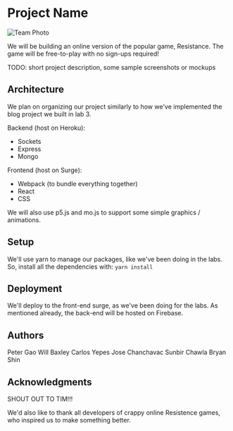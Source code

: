 # Project Name

![Team Photo](https://i.imgur.com/FAXdtY4.jpg)

We will be building an online version of the popular game, Resistance. The game will be free-to-play with no sign-ups required!

TODO: short project description, some sample screenshots or mockups

## Architecture

We plan on organizing our project similarly to how we've implemented the blog project we built in lab 3.

Backend (host on Heroku):
* Sockets
* Express
* Mongo

Frontend (host on Surge):
* Webpack (to bundle everything together)
* React
* CSS

We will also use p5.js and mo.js to support some simple graphics / animations. 

## Setup

We'll use yarn to manage our packages, like we've been doing in the labs. So, install all the dependencies with: `yarn install`

## Deployment

We'll deploy to the front-end surge, as we've been doing for the labs. As mentioned already, the back-end will be hosted on Firebase.

## Authors

Peter Gao
Will Baxley
Carlos Yepes
Jose Chanchavac
Sunbir Chawla
Bryan Shin

## Acknowledgments

SHOUT OUT TO TIM!!!

We'd also like to thank all developers of crappy online Resistence games, who inspired us to make something better.
